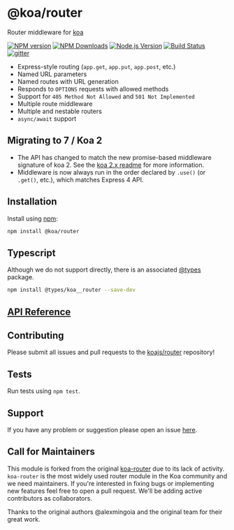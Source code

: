 # @koa/router

Router middleware for [koa](https://github.com/koajs/koa)

[![NPM version](https://img.shields.io/npm/v/@koa/router.svg?style=flat)](https://npmjs.org/package/@koa/router) 
[![NPM Downloads](https://img.shields.io/npm/dm/@koa/router.svg?style=flat)](https://npmjs.org/package/@koa/router) 
[![Node.js Version](https://img.shields.io/node/v/@koa/router.svg?style=flat)](http://nodejs.org/download/)
[![Build Status](https://img.shields.io/travis/koajs/router.svg?style=flat)](http://travis-ci.org/koajs/router)
[![gitter](https://img.shields.io/gitter/room/koajs/koa.svg?style=flat)](https://gitter.im/koajs/koa)

* Express-style routing (`app.get`, `app.put`, `app.post`, etc.)
* Named URL parameters
* Named routes with URL generation
* Responds to `OPTIONS` requests with allowed methods
* Support for `405 Method Not Allowed` and `501 Not Implemented`
* Multiple route middleware
* Multiple and nestable routers
* `async/await` support

## Migrating to 7 / Koa 2

- The API has changed to match the new promise-based middleware
  signature of koa 2. See the
  [koa 2.x readme](https://github.com/koajs/koa/tree/2.0.0-alpha.3) for more
  information.
- Middleware is now always run in the order declared by `.use()` (or `.get()`,
  etc.), which matches Express 4 API.

## Installation

Install using [npm](https://www.npmjs.org/):

```sh
npm install @koa/router
```

## Typescript

Although we do not support directly, there is an associated [@types](https://github.com/DefinitelyTyped/DefinitelyTyped/tree/master/types/koa__router) package.

```sh
npm install @types/koa__router --save-dev
```

## [API Reference](./API.md)

## Contributing

Please submit all issues and pull requests to the [koajs/router](http://github.com/koajs/router) repository!

## Tests

Run tests using `npm test`.

## Support

If you have any problem or suggestion please open an issue [here](https://github.com/koajs/router/issues).

## Call for Maintainers

This module is forked from the original [koa-router](https://github.com/ZijianHe/koa-router) due to its lack of activity. `koa-router` is the most widely used router module in the Koa community and we need maintainers. If you're interested in fixing bugs or implementing new features feel free to open a pull request. We'll be adding active contributors as collaborators.

Thanks to the original authors @alexmingoia and the original team for their great work.
